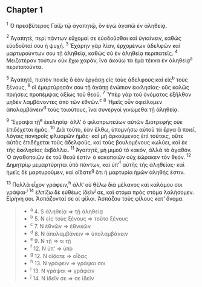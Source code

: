 ## Chapter 1

<sup>1</sup> Ὁ πρεσβύτερος Γαί̈ῳ τῷ ἀγαπητῷ, ὃν ἐγὼ ἀγαπῶ ἐν ἀληθείᾳ.

<sup>2</sup> Ἀγαπητέ, περὶ πάντων εὔχομαί σε εὐοδοῦσθαι καὶ ὑγιαίνειν, καθὼς εὐοδοῦταί σου ἡ ψυχή.
<sup>3</sup> Ἐχάρην γὰρ λίαν, ἐρχομένων ἀδελφῶν καὶ μαρτυρούντων σου τῇ ἀληθείᾳ, καθὼς σὺ ἐν ἀληθείᾳ περιπατεῖς.
<sup>4</sup> Μειζοτέραν τούτων οὐκ ἔχω χαράν, ἵνα ἀκούω τὰ ἐμὰ τέκνα ἐν ἀληθείᾳ<sup>a</sup> περιπατοῦντα.

<sup>5</sup> Ἀγαπητέ, πιστὸν ποιεῖς ὃ ἐὰν ἐργάσῃ εἰς τοὺς ἀδελφοὺς καὶ εἰς<sup>b</sup> τοὺς ξένους,
<sup>6</sup> οἳ ἐμαρτύρησάν σου τῇ ἀγάπῃ ἐνώπιον ἐκκλησίας· οὓς καλῶς ποιήσεις προπέμψας ἀξίως τοῦ θεοῦ.
<sup>7</sup> Ὑπὲρ γὰρ τοῦ ὀνόματος ἐξῆλθον μηδὲν λαμβάνοντες ἀπὸ τῶν ἐθνῶν.<sup>c</sup> 
<sup>8</sup> Ἡμεῖς οὖν ὀφείλομεν ἀπολαμβάνειν<sup>d</sup> τοὺς τοιούτους, ἵνα συνεργοὶ γινώμεθα τῇ ἀληθείᾳ.

<sup>9</sup> Ἔγραψα τῇ<sup>e</sup> ἐκκλησίᾳ· ἀλλ’ ὁ φιλοπρωτεύων αὐτῶν Διοτρεφὴς οὐκ ἐπιδέχεται ἡμᾶς.
<sup>10</sup> Διὰ τοῦτο, ἐὰν ἔλθω, ὑπομνήσω αὐτοῦ τὰ ἔργα ἃ ποιεῖ, λόγοις πονηροῖς φλυαρῶν ἡμᾶς· καὶ μὴ ἀρκούμενος ἐπὶ τούτοις, οὔτε αὐτὸς ἐπιδέχεται τοὺς ἀδελφούς, καὶ τοὺς βουλομένους κωλύει, καὶ ἐκ τῆς ἐκκλησίας ἐκβάλλει.
<sup>11</sup> Ἀγαπητέ, μὴ μιμοῦ τὸ κακόν, ἀλλὰ τὸ ἀγαθόν. Ὁ ἀγαθοποιῶν ἐκ τοῦ θεοῦ ἐστίν· ὁ κακοποιῶν οὐχ ἑώρακεν τὸν θεόν.
<sup>12</sup> Δημητρίῳ μεμαρτύρηται ὑπὸ πάντων, καὶ ὑπ’<sup>f</sup> αὐτῆς τῆς ἀληθείας· καὶ ἡμεῖς δὲ μαρτυροῦμεν, καὶ οἴδατε<sup>g</sup> ὅτι ἡ μαρτυρία ἡμῶν ἀληθής ἐστιν.

<sup>13</sup> Πολλὰ εἶχον γράφειν,<sup>h</sup> ἀλλ’ οὐ θέλω διὰ μέλανος καὶ καλάμου σοι γράψαι·<sup>i</sup> 
<sup>14</sup> ἐλπίζω δὲ εὐθέως ἰδεῖν<sup>j</sup> σε, καὶ στόμα πρὸς στόμα λαλήσομεν. Εἰρήνη σοι. Ἀσπάζονταί σε οἱ φίλοι. Ἀσπάζου τοὺς φίλους κατ’ ὄνομα.

> - <sup>a</sup> 4. S ἀληθείᾳ ⇒ τῇ ἀληθείᾳ
> - <sup>b</sup> 5. N εἰς τοὺς ξένους ⇒ τοῦτο ξένους
> - <sup>c</sup> 7. N ἐθνῶν ⇒ ἐθνικῶν
> - <sup>d</sup> 8. N ἀπολαμβάνειν ⇒ ὑπολαμβάνειν
> - <sup>e</sup> 9. N τῇ ⇒ τι τῇ
> - <sup>f</sup> 12. N ὑπ’ ⇒ ὑπὸ
> - <sup>g</sup> 12. N οἴδατε ⇒ οἶδας
> - <sup>h</sup> 13. N γράφειν ⇒ γράψαι σοι
> - <sup>i</sup> 13. N γράψαι ⇒ γράφειν
> - <sup>j</sup> 14. N ἰδεῖν σε ⇒ σε ἰδεῖν

